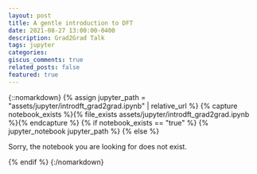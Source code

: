 ```yaml
---
layout: post
title: A gentle introduction to DFT
date: 2021-08-27 13:00:00-0400
description: Grad2Grad Talk
tags: jupyter
categories: 
giscus_comments: true
related_posts: false
featured: true
---
```



{::nomarkdown}
{% assign jupyter_path = "assets/jupyter/introdft_grad2grad.ipynb" | relative_url %}
{% capture notebook_exists %}{% file_exists assets/jupyter/introdft_grad2grad.ipynb %}{% endcapture %}
{% if notebook_exists == "true" %}
    {% jupyter_notebook jupyter_path %}
{% else %}
    <p>Sorry, the notebook you are looking for does not exist.</p>
{% endif %}
{:/nomarkdown}
